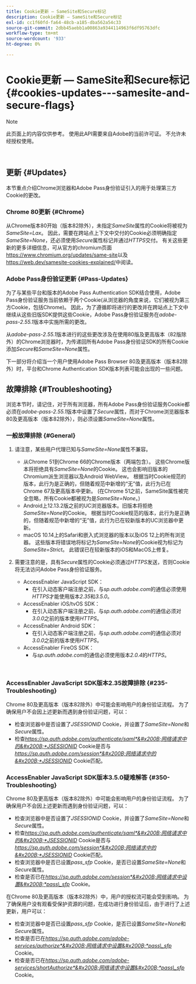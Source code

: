 ```yaml
---
title: Cookie更新 — SameSite和Secure标记
description: Cookie更新 — SameSite和Secure标记
exl-id: cc1f60fd-fa64-48cb-a185-dba562a54c33
source-git-commit: 2dbb45aebb1a00863a9344114963f6df95763dfc
workflow-type: tm+mt
source-wordcount: '933'
ht-degree: 0%

---
```


# Cookie更新 — SameSite和Secure标记 {#cookies-updates---samesite-and-secure-flags}

>[!NOTE]
>
>此页面上的内容仅供参考。 使用此API需要来自Adobe的当前许可证。 不允许未经授权使用。

</br>


## 更新 {#Updates}

本节重点介绍Chrome浏览器和Adobe Pass身份验证引入的用于处理第三方Cookie的更改。



### Chrome 80更新 {#Chrome}

从Chrome版本80开始（版本82除外），未指定&#x200B;*SameSite*&#x200B;属性的Cookie将被视为&#x200B;*SameSite=Lax*。 因此，需要在跨站点上下文中交付的Cookie必须明确指定&#x200B;*SameSite=None*，还必须使用&#x200B;*Secure*&#x200B;属性标记并通过&#x200B;*HTTPS*&#x200B;交付。 有关这些更新的更多详细信息，可从官方的chromium页面<https://www.chromium.org/updates/same-site>以及<https://web.dev/samesite-cookies-explained/>中阅读。


### Adobe Pass身份验证更新 {#Pass-Updates}

为了与某些平台和版本的Adobe Pass Authentication SDK结合使用，Adobe Pass身份验证服务当前依赖于两个Cookie(从浏览器的角度来说，它们被视为第三方Cookie，包括Chrome)。 因此，为了遵循即将进行的更改并在跨站点上下文中继续从这些旧版SDK提供这些Cookie，Adobe Pass身份验证服务在&#x200B;*adobe-pass-2.55.1*&#x200B;版本中实施所需的更改。

从&#x200B;*adobe-pass-2.55.1*&#x200B;版本进行的这些更改涉及在使用80版及更高版本（82版除外）的Chrome浏览器时，为传递回所有Adobe Pass身份验证SDK的所有Cookie添加&#x200B;*Secure*&#x200B;和&#x200B;*SameSite=None*&#x200B;属性。

下一部分将介绍当一个用户使用Adobe Pass Browser 80及更高版本（版本82除外）时，平台和Chrome Authentication SDK版本列表可能会出现的一些问题。

## 故障排除 {#Troubleshooting}

浏览本节时，请记住，对于所有浏览器，所有Adobe Pass身份验证服务Cookie都必须在&#x200B;*adobe-pass-2.55.1*&#x200B;版本中设置了&#x200B;*Secure*&#x200B;属性，而对于Chrome浏览器版本80及更高版本（版本82除外），则必须设置&#x200B;*SameSite=None*&#x200B;属性。


### 一般故障排除 {#General}

1. 请注意，某些用户代理已知与&#x200B;*SameSite=None*&#x200B;属性不兼容。

   - 从Chrome 51到Chrome 66的Chrome版本（两端包含）。 这些Chrome版本将拒绝具有&#x200B;*SameSite=None*&#x200B;的Cookie。 这也会影响旧版本的Chromium派生浏览器以及Android WebView。 根据当时Cookie规范的版本，此行为是正确的，但随着规范中新增的“无”值，此行为已在Chrome 67及更高版本中更新。 (在Chrome 51之前，SameSite属性被完全忽略，所有Cookie都被视为是&#x200B;*SameSite=None*。)
   - Android上12.13.2版之前的UC浏览器版本。旧版本将拒绝&#x200B;*SameSite=None*&#x200B;的Cookie。 根据当时Cookie规范的版本，此行为是正确的，但随着规范中新增的“无”值，此行为已在较新版本的UC浏览器中更新。
   - macOS 10.14上的Safari和嵌入式浏览器的版本以及iOS 12上的所有浏览器。 这些版本将错误地将标记为&#x200B;*SameSite=None*&#x200B;的Cookie视为标记为&#x200B;*SameSite=Strict*。 此错误已在较新版本的iOS和MacOS上修复。


1. 需要注意的是，具有&#x200B;*Secure*&#x200B;属性的Cookie必须通过&#x200B;*HTTPS*&#x200B;发送，否则Cookie将无法访问Adobe Pass身份验证服务。

   - AccessEnabler JavaScript SDK：
      - 在引入动态客户端注册之前，与&#x200B;*sp.auth.adobe.com*&#x200B;的通信必须使用&#x200B;*HTTPS*&#x200B;才能使用版本&#x200B;*2.35*&#x200B;和&#x200B;*3.5.0*。
   - AccessEnabler iOS/tvOS SDK：
      - 在引入动态客户端注册之前，与&#x200B;*sp.auth.adobe.com*&#x200B;的通信必须对&#x200B;*3.0.0*&#x200B;之前的版本使用&#x200B;*HTTPS*。
   - AccessEnabler Android SDK：
      - 在引入动态客户端注册之前，与&#x200B;*sp.auth.adobe.com*&#x200B;的通信必须对&#x200B;*3.0.0*&#x200B;之前的版本使用&#x200B;*HTTPS*。
   - AccessEnabler FireOS SDK：
      - 与&#x200B;*sp.auth.adobe.com*&#x200B;的通信必须使用版本&#x200B;*2.0.4*&#x200B;的&#x200B;*HTTPS*。

</br>

### AccessEnabler JavaScript SDK版本2.35故障排除 {#235-Troubleshooting}

Chrome 80及更高版本（版本82除外）中可能会影响用户的身份验证流程。 为了确保用户不会因上述更新而遇到身份验证问题，可以：

- 检查浏览器中是否设置了&#x200B;*JSESSIONID* Cookie，并设置了&#x200B;*SameSite=None*&#x200B;和&#x200B;*Secure*&#x200B;属性。
- 检查&#x200B;*https://sp.auth.adobe.com/authenticate/saml*&#x200B;网络请求中的&#x200B;*JSESSIONID* Cookie是否与&#x200B;*https://sp.auth.adobe.com/session*&#x200B;网络请求中的&#x200B;*JSESSIONID* Cookie匹配。


### AccessEnabler JavaScript SDK版本3.5.0疑难解答 {#350-Troubleshooting}

Chrome 80及更高版本（版本82除外）中可能会影响用户的身份验证流程。 为了确保用户不会因上述更新而遇到身份验证问题，可以：

- 检查浏览器中是否设置了&#x200B;*JSESSIONID* Cookie，并设置了&#x200B;*SameSite=None*&#x200B;和&#x200B;*Secure*&#x200B;属性。
- 检查&#x200B;*https://sp.auth.adobe.com/authenticate/saml*&#x200B;网络请求中的&#x200B;*JSESSIONID* Cookie是否与&#x200B;*https://sp.auth.adobe.com/session*&#x200B;网络请求中的&#x200B;*JSESSIONID* Cookie匹配。
- 检查浏览器中是否已设置&#x200B;*pass\_sfp* Cookie，是否已设置&#x200B;*SameSite=None*&#x200B;和&#x200B;*Secure*&#x200B;属性。
- 检查是否已在&#x200B;*https://sp.auth.adobe.com/session*&#x200B;网络请求中设置&#x200B;*pass\_sfp* Cookie。


在Chrome 80及更高版本（版本82除外）中，用户的授权流可能会受到影响。 为了确保用户没有观看受保护资源的问题，在成功进行身份验证后，由于进行了上述更新，用户可以：

- 检查浏览器中是否已设置&#x200B;*pass\_sfp* Cookie，是否已设置&#x200B;*SameSite=None*&#x200B;和&#x200B;*Secure*&#x200B;属性。
- 检查是否已在&#x200B;*https://sp.auth.adobe.com/adobe-services/authorize*&#x200B;网络请求中设置&#x200B;*pass\_sfp* Cookie。
- 检查是否已在&#x200B;*https://sp.auth.adobe.com/adobe-services/shortAuthorize*&#x200B;网络请求中设置&#x200B;*pass\_sfp* Cookie。
